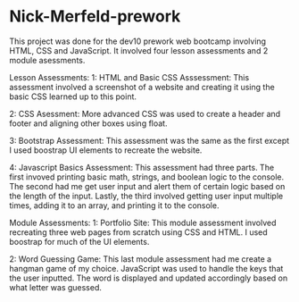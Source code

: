 # Nick-Merfeld-prework

This project was done for the dev10 prework web bootcamp involving HTML, CSS and JavaScript.  It involved four lesson assessments and 2 module asessments.

Lesson Assessments:
1: HTML and Basic CSS Asssessment:
    This assessment involved a screenshot of a website and creating it using the basic CSS learned up to this point.
    
2: CSS Asessment:
    More advanced CSS was used to create a header and footer and aligning other boxes using float.
    
3: Bootstrap Assessment:
    This assessment was the same as the first except I used boostrap UI elements to recreate the website.
    
4: Javascript Basics Assessment:
    This assessment had three parts.  The first invoved printing basic math, strings, and boolean logic to the console.  The second had me get user input and alert them of certain logic based on the length of the input. Lastly, the third involved getting user input multiple times, adding it to an array, and printing it to the console.
    
Module Assessments:
1: Portfolio Site:
    This module assessment involved recreating three web pages from scratch using CSS and HTML.  I used boostrap for much of the UI elements.
    
2: Word Guessing Game:
    This last module assessment had me create a hangman game of my choice.  JavaScript was used to handle the keys that the user inputted.  The word is displayed and updated accordingly based on what letter was guessed.
